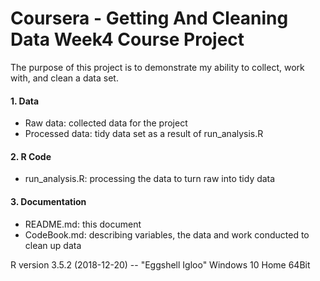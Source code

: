 # Coursera - Getting And Cleaning Data Week4 Course Project
The purpose of this project is to demonstrate my ability to collect, work with, and clean a data set.

#### 1. Data
- Raw data: collected data for the project
- Processed data: tidy data set as a result of run_analysis.R

#### 2. R Code
- run_analysis.R: processing the data to turn raw into tidy data

#### 3. Documentation
- README.md: this document
- CodeBook.md: describing variables, the data and work conducted to clean up data



R version 3.5.2 (2018-12-20) -- "Eggshell Igloo"
Windows 10 Home 64Bit

